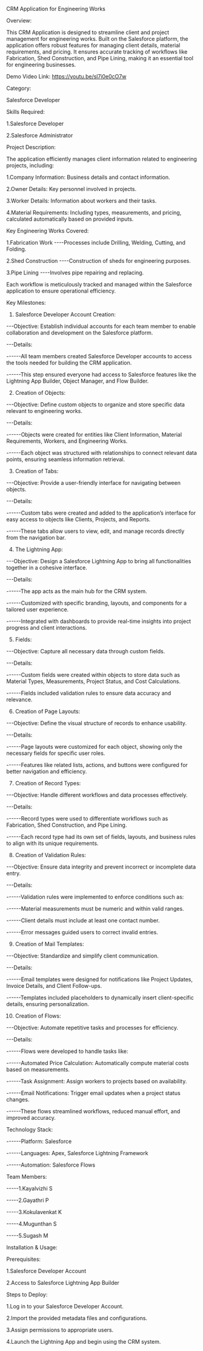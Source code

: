 CRM Application for Engineering Works

Overview:

This CRM Application is designed to streamline client and project management for engineering works. Built on the Salesforce platform, the application offers robust features for managing client details, material requirements, and pricing. It ensures accurate tracking of workflows like Fabrication, Shed Construction, and Pipe Lining, making it an essential tool for engineering businesses.

Demo Video Link:  https://youtu.be/sl7i0e0cO7w

Category:

Salesforce Developer

Skills Required:

1.Salesforce Developer

2.Salesforce Administrator

Project Description:

The application efficiently manages client information related to engineering projects, including:

1.Company Information: Business details and contact information.

2.Owner Details: Key personnel involved in projects.

3.Worker Details: Information about workers and their tasks.

4.Material Requirements: Including types, measurements, and pricing, calculated automatically based on provided inputs.

Key Engineering Works Covered:

1.Fabrication Work
----Processes include Drilling, Welding, Cutting, and Folding.

2.Shed Construction
----Construction of sheds for engineering purposes.

3.Pipe Lining
----Involves pipe repairing and replacing.
    
Each workflow is meticulously tracked and managed within the Salesforce application to ensure operational efficiency.

Key Milestones:

1. Salesforce Developer Account Creation:
   
---Objective: Establish individual accounts for each team member to enable collaboration and development on the Salesforce platform.

---Details:

------All team members created Salesforce Developer accounts to access the tools needed for building the CRM application.

------This step ensured everyone had access to Salesforce features like the Lightning App Builder, Object Manager, and Flow Builder.
   
2. Creation of Objects:

---Objective: Define custom objects to organize and store specific data relevant to engineering works.

---Details:

------Objects were created for entities like Client Information, Material Requirements, Workers, and Engineering Works.

------Each object was structured with relationships to connect relevant data points, ensuring seamless information retrieval.
   
3. Creation of Tabs:

---Objective: Provide a user-friendly interface for navigating between objects.

---Details:

------Custom tabs were created and added to the application’s interface for easy access to objects like Clients, Projects, and Reports.

------These tabs allow users to view, edit, and manage records directly from the navigation bar.
   
4. The Lightning App:

---Objective: Design a Salesforce Lightning App to bring all functionalities together in a cohesive interface.

---Details:

------The app acts as the main hub for the CRM system.

------Customized with specific branding, layouts, and components for a tailored user experience.

------Integrated with dashboards to provide real-time insights into project progress and client interactions.
   
5. Fields:
    
---Objective: Capture all necessary data through custom fields.

---Details:

------Custom fields were created within objects to store data such as Material Types, Measurements, Project Status, and Cost Calculations.

------Fields included validation rules to ensure data accuracy and relevance.
   
6. Creation of Page Layouts:

---Objective: Define the visual structure of records to enhance usability.

---Details:

------Page layouts were customized for each object, showing only the necessary fields for specific user roles.

------Features like related lists, actions, and buttons were configured for better navigation and efficiency.
    
7. Creation of Record Types:

---Objective: Handle different workflows and data processes effectively.

---Details:

------Record types were used to differentiate workflows such as Fabrication, Shed Construction, and Pipe Lining.

------Each record type had its own set of fields, layouts, and business rules to align with its unique requirements.
    
8. Creation of Validation Rules:

---Objective: Ensure data integrity and prevent incorrect or incomplete data entry.

---Details:

------Validation rules were implemented to enforce conditions such as:

------Material measurements must be numeric and within valid ranges.

------Client details must include at least one contact number.

------Error messages guided users to correct invalid entries.
    
9. Creation of Mail Templates:
    
---Objective: Standardize and simplify client communication.

---Details:

------Email templates were designed for notifications like Project Updates, Invoice Details, and Client Follow-ups.

------Templates included placeholders to dynamically insert client-specific details, ensuring personalization.
    
10. Creation of Flows:

---Objective: Automate repetitive tasks and processes for efficiency.

---Details:

------Flows were developed to handle tasks like:

------Automated Price Calculation: Automatically compute material costs based on measurements.

------Task Assignment: Assign workers to projects based on availability.

------Email Notifications: Trigger email updates when a project status changes.

------These flows streamlined workflows, reduced manual effort, and improved accuracy.

Technology Stack:

------Platform: Salesforce

------Languages: Apex, Salesforce Lightning Framework

------Automation: Salesforce Flows


Team Members:

-----1.Kayalvizhi S

-----2.Gayathri P

-----3.Kokulavenkat K

-----4.Mugunthan S

-----5.Sugash M

Installation & Usage:

Prerequisites:

1.Salesforce Developer Account

2.Access to Salesforce Lightning App Builder

Steps to Deploy:

1.Log in to your Salesforce Developer Account.

2.Import the provided metadata files and configurations.

3.Assign permissions to appropriate users.

4.Launch the Lightning App and begin using the CRM system.

